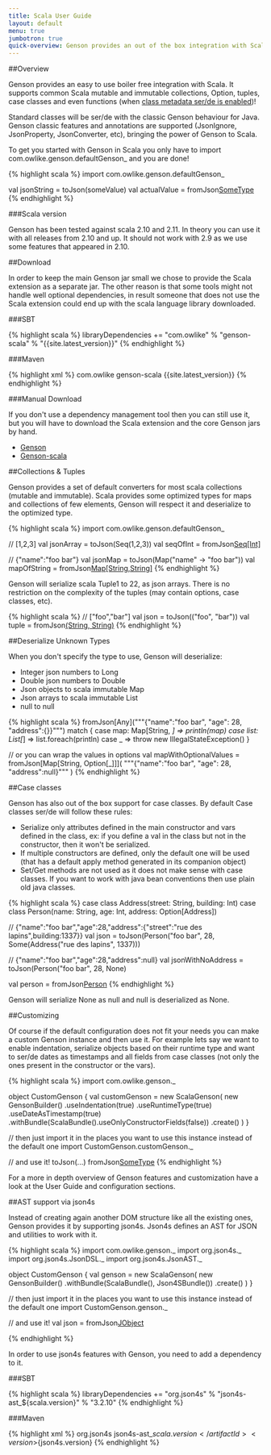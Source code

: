 ```yaml
---
title: Scala User Guide
layout: default
menu: true
jumbotron: true
quick-overview: Genson provides an out of the box integration with Scala for the high level databinding API.
---
```


##Overview

Genson provides an easy to use boiler free integration with Scala.
It supports common Scala mutable and immutable collections, Option, tuples, case classes and even functions
(when [class metadata ser/de is enabled]({{base.url}}/Documentation/UserGuide/#polymorphic-types))!

Standard classes will be ser/de with the classic Genson behaviour for Java.
Genson classic features and annotations are supported (JsonIgnore, JsonProperty, JsonConverter, etc),
bringing the power of Genson to Scala.

To get you started with Genson in Scala you only have to import com.owlike.genson.defaultGenson_
and you are done!

{% highlight scala %}
import com.owlike.genson.defaultGenson_

val jsonString = toJson(someValue)
val actualValue = fromJson[SomeType](json)
{% endhighlight %}

###Scala version

Genson has been tested against scala 2.10 and 2.11. In theory you can use it with all releases from 2.10 and up.
It should not work with 2.9 as we use some features that appeared in 2.10.


##Download

In order to keep the main Genson jar small we chose to provide the Scala extension as a separate jar.
The other reason is that some tools might not handle well optional dependencies, in result someone that does not use
the Scala extension could end up with the scala language library downloaded.

###SBT

{% highlight scala %}
libraryDependencies += "com.owlike" % "genson-scala" % "{{site.latest_version}}"
{% endhighlight %}

###Maven

{% highlight xml %}
<dependency>
	<groupId>com.owlike</groupId>
	<artifactId>genson-scala</artifactId>
	<version>{{site.latest_version}}</version>
</dependency>
{% endhighlight %}

###Manual Download

If you don't use a dependency management tool then you can still use it, but you will have to download the Scala extension and
the core Genson jars by hand.

 * [Genson](http://repo1.maven.org/maven2/com/owlike/genson/{{site.latest_version}}/genson-{{site.latest_version}}.jar)
 * [Genson-scala](http://repo1.maven.org/maven2/com/owlike/genson-scala/{{site.latest_version}}/genson-scala-{{site.latest_version}}.jar)


##Collections & Tuples

Genson provides a set of default converters for most scala collections (mutable and immutable).
Scala provides some optimized types for maps and collections of few elements, Genson will respect it
and deserialize to the optimized type.

{% highlight scala %}
import com.owlike.genson.defaultGenson_

// [1,2,3]
val jsonArray = toJson(Seq(1,2,3))
val seqOfInt = fromJson[Seq[Int]](jsonArray)

// {"name":"foo bar"}
val jsonMap = toJson(Map("name" -> "foo bar"))
val mapOfString = fromJson[Map[String,String]](jsonMap)
{% endhighlight %}

Genson will serialize scala Tuple1 to 22, as json arrays.
There is no restriction on the complexity of the tuples (may contain options, case classes, etc).

{% highlight scala %}
// ["foo","bar"]
val json = toJson(("foo", "bar"))
val tuple = fromJson[(String, String)](json)
{% endhighlight %}

##Deserialize Unknown Types

When you don't specify the type to use, Genson will deserialize:

 * Integer json numbers to Long
 * Double json numbers to Double
 * Json objects to scala immutable Map
 * Json arrays to scala immutable List
 * null to null

{% highlight scala %}
fromJson[Any]("""{"name":"foo bar", "age": 28, "address":{}}""") match {
 case map: Map[String, _] => println(map)
 case list: List[_] => list.foreach(println)
 case _ => throw new IllegalStateException()
}

// or you can wrap the values in options
val mapWithOptionalValues = fromJson[Map[String, Option[_]]](
  """{"name":"foo bar", "age": 28, "address":null}"""
)
{% endhighlight %}


##Case classes

Genson has also out of the box support for case classes. By default Case classes ser/de will follow these rules:

 * Serialize only attributes defined in the main constructor and vars defined in the class,
 ex: if you define a val in the class but not in the constructor, then it won't be serialized.
 * If multiple constructors are defined, only the default one will be used
 (that has a default apply method generated in its companion object)
 * Set/Get methods are not used as it does not make sense with case classes.
 If you want to work with java bean conventions then use plain old java classes.

{% highlight scala %}
case class Address(street: String, building: Int)
case class Person(name: String, age: Int, address: Option[Address])

// {"name":"foo bar","age":28,"address":{"street":"rue des lapins",building:1337}}
val json = toJson(Person("foo bar", 28, Some(Address("rue des lapins", 1337)))

// {"name":"foo bar","age":28,"address":null}
val jsonWithNoAddress = toJson(Person("foo bar", 28, None)

val person = fromJson[Person](json)
{% endhighlight %}

Genson will serialize None as null and null is deserialized as None.

##Customizing

Of course if the default configuration does not fit your needs you can make a custom Genson instance and then use it.
For example lets say we want to enable indentation, serialize objects based on their runtime type and want to ser/de
dates as timestamps and all fields from case classes (not only the ones present in the constructor or the vars).

{% highlight scala %}
import com.owlike.genson._

object CustomGenson {
  val customGenson = new ScalaGenson(
    new GensonBuilder()
      .useIndentation(true)
      .useRuntimeType(true)
      .useDateAsTimestamp(true)
      .withBundle(ScalaBundle().useOnlyConstructorFields(false))
      .create()
  )
}

// then just import it in the places you want to use this instance instead of the default one
import CustomGenson.customGenson._

// and use it!
toJson(...)
fromJson[SomeType](json)
{% endhighlight %}

For a more in depth overview of Genson features and customization have a look at the User Guide and configuration sections.


##AST support via json4s

Instead of creating again another DOM structure like all the existing ones, Genson provides it by supporting json4s.
Json4s defines an AST for JSON and utilities to work with it.


{% highlight scala %}
import com.owlike.genson._
import org.json4s._
import org.json4s.JsonDSL._
import org.json4s.JsonAST._

object CustomGenson {
  val genson = new ScalaGenson(
    new GensonBuilder()
      .withBundle(ScalaBundle(), Json4SBundle())
    .create()
  )
}

// then just import it in the places you want to use this instance instead of the default one
import CustomGenson.genson._

// and use it!
val json = fromJson[JObject]("""{"name":"foo","someDouble":28.1,"male":true,"someArray":[1,2,3],"null":null}""")

{% endhighlight %}


In order to use json4s features with Genson, you need to add a dependency to it.

###SBT

{% highlight scala %}
libraryDependencies += "org.json4s" % "json4s-ast_${scala.version}" % "3.2.10"
{% endhighlight %}

###Maven

{% highlight xml %}
<dependency>
	<groupId>org.json4s</groupId>
	<artifactId>json4s-ast_${scala.version}</artifactId>
	<version>${json4s.version}</version>
</dependency>
{% endhighlight %}
